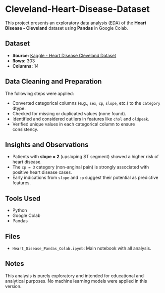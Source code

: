 # Cleveland-Heart-Disease-Dataset

This project presents an exploratory data analysis (EDA) of the **Heart Disease - Cleveland** dataset using **Pandas** in Google Colab.

##  Dataset

- **Source:** [Kaggle - Heart Disease Cleveland Dataset](https://www.kaggle.com/datasets/cherngs/heart-disease-cleveland)
- **Rows:** 303
- **Columns:** 14 

##  Data Cleaning and Preparation

The following steps were applied:
- Converted categorical columns (e.g., `sex`, `cp`, `slope`, etc.) to the `category` dtype.
- Checked for missing or duplicated values (none found).
- Identified and considered outliers in features like `chol` and `oldpeak`.
- Verified unique values in each categorical column to ensure consistency.

##  Insights and Observations

- Patients with **slope = 2** (upsloping ST segment) showed a higher risk of heart disease.
- The `cp = 3` category (non-anginal pain) is strongly associated with positive heart disease cases.
- Early indications from `slope` and `cp` suggest their potential as predictive features.

##  Tools Used

- Python
- Google Colab
- Pandas


##  Files

- `Heart_Disease_Pandas_Colab.ipynb`: Main notebook with all analysis.

##  Notes

This analysis is purely exploratory and intended for educational and analytical purposes. No machine learning models were applied in this version.

